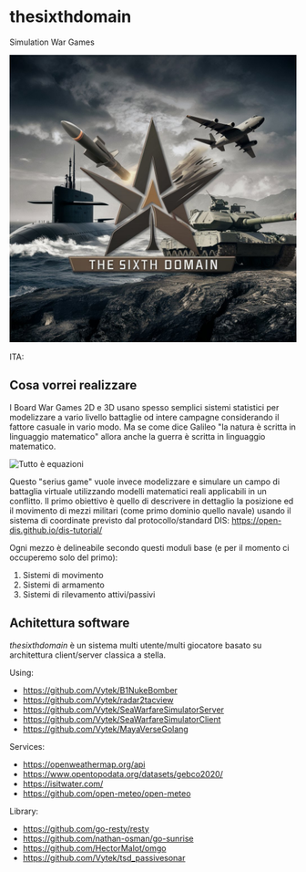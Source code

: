 # thesixthdomain
Simulation War Games

![thesixthdomain](https://github.com/Vytek/thesixthdomain/blob/main/doc/Logo.jpeg?raw=true)

ITA:

## Cosa vorrei realizzare

I Board War Games 2D e 3D usano spesso semplici sistemi statistici per modelizzare a vario livello battaglie od intere campagne considerando il fattore casuale in vario modo. Ma se come dice Galileo "la natura è scritta in linguaggio matematico" allora anche la guerra è scritta in linguaggio matematico. 

![Tutto è equazioni](https://github.com/Vytek/thesixthdomain/doc/all_i_see_are_equations.png?raw=true)

Questo "serius game" vuole invece modelizzare e simulare un campo di battaglia virtuale utilizzando modelli matematici reali applicabili in un conflitto. Il primo obiettivo è quello di descrivere in dettaglio la posizione ed il movimento di mezzi militari (come primo dominio quello navale) usando il sistema di coordinate previsto dal protocollo/standard DIS: https://open-dis.github.io/dis-tutorial/

Ogni mezzo è delineabile secondo questi moduli base (e per il momento ci occuperemo solo del primo): 

1. Sistemi di movimento
2. Sistemi di armamento
3. Sistemi di rilevamento attivi/passivi

## Achitettura software

*thesixthdomain* è un sistema multi utente/multi giocatore basato su architettura client/server classica a stella.

Using:

- https://github.com/Vytek/B1NukeBomber
- https://github.com/Vytek/radar2tacview
- https://github.com/Vytek/SeaWarfareSimulatorServer
- https://github.com/Vytek/SeaWarfareSimulatorClient
- https://github.com/Vytek/MayaVerseGolang

Services:

- https://openweathermap.org/api
- https://www.opentopodata.org/datasets/gebco2020/
- https://isitwater.com/
- https://github.com/open-meteo/open-meteo

Library:

- https://github.com/go-resty/resty
- https://github.com/nathan-osman/go-sunrise
- https://github.com/HectorMalot/omgo
- https://github.com/Vytek/tsd_passivesonar
